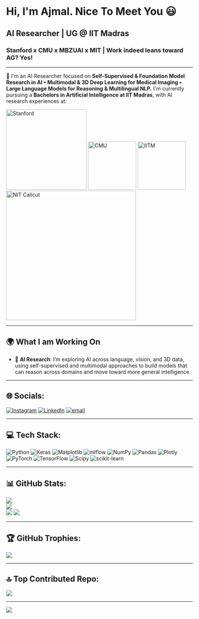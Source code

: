 # Hi, I'm Ajmal. Nice To Meet You 😃
## AI Researcher | UG @ IIT Madras  
### Stanford x CMU x MBZUAI x MIT | Work indeed leans toward AG? Yes!

---

🧠 I'm an AI Researcher focused on **Self-Supervised & Foundation Model Research in AI • Multimodal & 3D Deep Learning for Medical Imaging • Large Language Models for Reasoning & Multilingual NLP.** I'm currently pursuing a **Bachelors in Artificial Intelligence at IIT Madras**, with AI research experiences at:

<p align="left">
  <img src="https://asset.zcache.com/assets/graphics/z4/uniquePages/decoreatedSearch/StanfordWide.v2.jpg" alt="Stanford" width="217"/>
  <img src="https://www.eduopinions.com/wp-content/uploads/2018/07/CarnegieMellonUniversity-logo-350x350.png" alt="CMU" width="130"/>
  <img src="https://mukundvarmat.github.io/iitm-resume/images/iitm_logo.png" alt="IITM" width="130"/>
  <img src="https://nitc.ac.in/xc-assets/logo/logo-white-01.svg" alt="NIT Calicut" width="350"/>
</p>


---

## 🌍 What I am Working On

- 🧬 **AI Research**: I’m exploring AI across language, vision, and 3D data, using self-supervised and multimodal approaches to build models that can reason across domains and move toward more general intelligence.  

---

## 🌐 Socials:

[![Instagram](https://img.shields.io/badge/Instagram-%23E4405F.svg?logo=Instagram&logoColor=white)](https://instagram.com/ajmal_.m._) 
[![LinkedIn](https://img.shields.io/badge/LinkedIn-%230077B5.svg?logo=linkedin&logoColor=white)](https://linkedin.com/in/ajmal-m-282670284) 
[![email](https://img.shields.io/badge/Email-D14836?logo=gmail&logoColor=white)](mailto:2f42004489@ds.study.iitm.ac.in)

---

## 💻 Tech Stack:

![Python](https://img.shields.io/badge/python-3670A0?style=for-the-badge&logo=python&logoColor=ffdd54) 
![Keras](https://img.shields.io/badge/Keras-%23D00000.svg?style=for-the-badge&logo=Keras&logoColor=white) 
![Matplotlib](https://img.shields.io/badge/Matplotlib-%23ffffff.svg?style=for-the-badge&logo=Matplotlib&logoColor=black) 
![mlflow](https://img.shields.io/badge/mlflow-%23d9ead3.svg?style=for-the-badge&logo=numpy&logoColor=blue) 
![NumPy](https://img.shields.io/badge/numpy-%23013243.svg?style=for-the-badge&logo=numpy&logoColor=white) 
![Pandas](https://img.shields.io/badge/pandas-%23150458.svg?style=for-the-badge&logo=pandas&logoColor=white) 
![Plotly](https://img.shields.io/badge/Plotly-%233F4F75.svg?style=for-the-badge&logo=plotly&logoColor=white) 
![PyTorch](https://img.shields.io/badge/PyTorch-%23EE4C2C.svg?style=for-the-badge&logo=PyTorch&logoColor=white) 
![TensorFlow](https://img.shields.io/badge/TensorFlow-%23FF6F00.svg?style=for-the-badge&logo=TensorFlow&logoColor=white) 
![Scipy](https://img.shields.io/badge/SciPy-%230C55A5.svg?style=for-the-badge&logo=scipy&logoColor=%white) 
![scikit-learn](https://img.shields.io/badge/scikit--learn-%23F7931E.svg?style=for-the-badge&logo=scikit-learn&logoColor=white)

---

## 📊 GitHub Stats:

![](https://github-readme-stats.vercel.app/api?username=AJMALMIITM&theme=dark&hide_border=false&include_all_commits=false&count_private=false)<br/>
![](https://nirzak-streak-stats.vercel.app/?user=AJMALMIITM&theme=dark&hide_border=false)<br/>
![](https://github-readme-stats.vercel.app/api/top-langs/?username=AJMALMIITM&theme=dark&hide_border=false&include_all_commits=false&count_private=false&layout=compact)
![](https://komarev.com/ghpvc/?username=AJMALMIITM&label=Profile%20views&color=0e75b6&style=flat)


---

## 🏆 GitHub Trophies:

![](https://github-profile-trophy.vercel.app/?username=AJMALMIITM&theme=radical&no-frame=false&no-bg=true&margin-w=4)

---

## 🔝 Top Contributed Repo:

![](https://github-contributor-stats.vercel.app/api?username=AJMALMIITM&limit=5&theme=dark&combine_all_yearly_contributions=true)

---

[![](https://visitcount.itsvg.in/api?id=AJMALMIITM&icon=0&color=0)](https://visitcount.itsvg.in)
